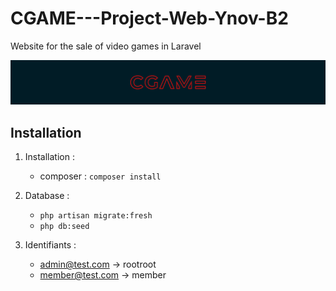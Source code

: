 # CGAME---Project-Web-Ynov-B2
Website for the sale of video games in Laravel

<img src="Graphic Chart/Banner.png">


## Installation
1. Installation :
    - composer : `composer install`

2. Database :
    - `php artisan migrate:fresh`
    - `php db:seed`

3. Identifiants :
    - admin@test.com -> rootroot
    - member@test.com -> member
